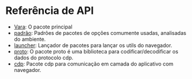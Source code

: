 # Referência de API

- [Vara](https://pkg.go.dev/github.com/go-rod/rod): O pacote principal
- [padrão](https://pkg.go.dev/github.com/go-rod/rod/lib/defaults): Padrões de pacotes de opções comumente usadas, analisadas do ambiente.
- [launcher](https://pkg.go.dev/github.com/go-rod/rod/lib/launcher): Lançador de pacotes para lançar os utils do navegador.
- [proto](https://pkg.go.dev/github.com/go-rod/rod/lib/proto): O pacote proto é uma biblioteca para codificar/decodificar os dados do protocolo cdp.
- [cdp](https://pkg.go.dev/github.com/go-rod/rod/lib/cdp): Pacote cdp para comunicação em camada do aplicativo com navegador.
